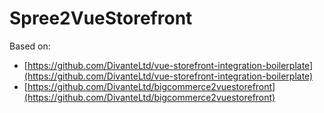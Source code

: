 # Spree2VueStorefront

Based on:
- [https://github.com/DivanteLtd/vue-storefront-integration-boilerplate](https://github.com/DivanteLtd/vue-storefront-integration-boilerplate)
- [https://github.com/DivanteLtd/bigcommerce2vuestorefront](https://github.com/DivanteLtd/bigcommerce2vuestorefront)